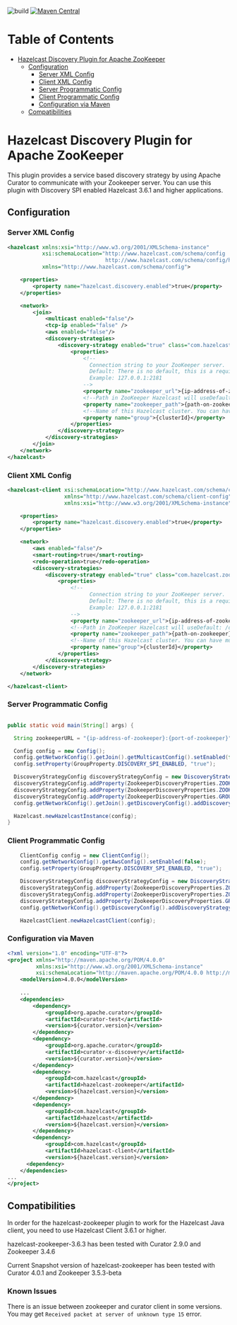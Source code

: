 ![build](https://github.com/hazelcast/hazelcast-zookeeper/workflows/build/badge.svg)
[![Maven Central](https://maven-badges.herokuapp.com/maven-central/com.hazelcast/hazelcast-zookeeper/badge.svg)](https://maven-badges.herokuapp.com/maven-central/com.hazelcast/hazelcast-zookeeper) 

# Table of Contents

* [Hazelcast Discovery Plugin for Apache ZooKeeper](#hazelcast-discovery-plugin-for-apache-zooKeeper)
  * [Configuration](#configuration)
    * [Server XML Config](#server-xml-config)
    * [Client XML Config](#client-xml-config)
    * [Server Programmatic Config](#server-programmatic-config)
    * [Client Programmatic Config](#client-programmatic-config)
    * [Configuration via Maven](#configuration-via-maven)
  * [Compatibilities](#compatibilities)


# Hazelcast Discovery Plugin for Apache ZooKeeper

This plugin provides a service based discovery strategy by using Apache Curator to communicate with your Zookeeper server. You can use this plugin with Discovery SPI enabled Hazelcast 3.6.1 and higher  applications.

## Configuration

### Server XML Config  

```xml
<hazelcast xmlns:xsi="http://www.w3.org/2001/XMLSchema-instance"
           xsi:schemaLocation="http://www.hazelcast.com/schema/config
                               http://www.hazelcast.com/schema/config/hazelcast-config-3.6.xsd"
           xmlns="http://www.hazelcast.com/schema/config">

    <properties>
        <property name="hazelcast.discovery.enabled">true</property>
    </properties>

    <network>
        <join>
            <multicast enabled="false"/>
            <tcp-ip enabled="false" />
            <aws enabled="false"/>
            <discovery-strategies>
                <discovery-strategy enabled="true" class="com.hazelcast.zookeeper.ZookeeperDiscoveryStrategy">
                    <properties>
                        <!--
                          Connection string to your ZooKeeper server.
                          Default: There is no default, this is a required property.
                          Example: 127.0.0.1:2181
                        -->
                        <property name="zookeeper_url">{ip-address-of-zookeeper}:{port-of-zookeeper}</property>
                        <!--Path in ZooKeeper Hazelcast will useDefault: /discovery/hazelcast -->
                        <property name="zookeeper_path">{path-on-zookeeper}</property>
                        <!--Name of this Hazelcast cluster. You can have multiple distinct clusters to use the same ZooKeeper installation.-->
                        <property name="group">{clusterId}</property>
                    </properties>
                </discovery-strategy>
            </discovery-strategies>
        </join>
    </network>
</hazelcast>
```

### Client XML Config

```xml
<hazelcast-client xsi:schemaLocation="http://www.hazelcast.com/schema/client-config hazelcast-client-config-3.6.xsd"
                  xmlns="http://www.hazelcast.com/schema/client-config"
                  xmlns:xsi="http://www.w3.org/2001/XMLSchema-instance">

    <properties>
        <property name="hazelcast.discovery.enabled">true</property>
    </properties>

    <network>
        <aws enabled="false"/>
        <smart-routing>true</smart-routing>
        <redo-operation>true</redo-operation>
        <discovery-strategies>
            <discovery-strategy enabled="true" class="com.hazelcast.zookeeper.ZookeeperDiscoveryStrategy">
                <properties>
                    <!--
                          Connection string to your ZooKeeper server.
                          Default: There is no default, this is a required property.
                          Example: 127.0.0.1:2181
                    -->
                    <property name="zookeeper_url">{ip-address-of-zookeeper}:{port-of-zookeeper}</property>
                    <!--Path in ZooKeeper Hazelcast will useDefault: /discovery/hazelcast -->
                    <property name="zookeeper_path">{path-on-zookeeper}</property>
                    <!--Name of this Hazelcast cluster. You can have multiple distinct clusters to use the same ZooKeeper installation.-->
                    <property name="group">{clusterId}</property>
                </properties>
            </discovery-strategy>
        </discovery-strategies>
    </network>

</hazelcast-client>
```
### Server Programmatic Config

```java

public static void main(String[] args) {

  String zookeeperURL = "{ip-address-of-zookeeper}:{port-of-zookeeper}";

  Config config = new Config();
  config.getNetworkConfig().getJoin().getMulticastConfig().setEnabled(false);
  config.setProperty(GroupProperty.DISCOVERY_SPI_ENABLED, "true");

  DiscoveryStrategyConfig discoveryStrategyConfig = new DiscoveryStrategyConfig(new ZookeeperDiscoveryStrategyFactory());
  discoveryStrategyConfig.addProperty(ZookeeperDiscoveryProperties.ZOOKEEPER_URL.key(), "{ip-address-of-zookeeper}:{port-of-zookeeper}");
  discoveryStrategyConfig.addProperty(ZookeeperDiscoveryProperties.ZOOKEEPER_PATH.key(), "{path-on-zookeeper}");
  discoveryStrategyConfig.addProperty(ZookeeperDiscoveryProperties.GROUP.key(), "{clusterId}");
  config.getNetworkConfig().getJoin().getDiscoveryConfig().addDiscoveryStrategyConfig(discoveryStrategyConfig);

  Hazelcast.newHazelcastInstance(config);
}
```

### Client Programmatic Config

```java
    ClientConfig config = new ClientConfig();
    config.getNetworkConfig().getAwsConfig().setEnabled(false);
    config.setProperty(GroupProperty.DISCOVERY_SPI_ENABLED, "true");

    DiscoveryStrategyConfig discoveryStrategyConfig = new DiscoveryStrategyConfig(new ZookeeperDiscoveryStrategyFactory());
    discoveryStrategyConfig.addProperty(ZookeeperDiscoveryProperties.ZOOKEEPER_URL.key(), "{ip-address-of-zookeeper}:{port-of-zookeeper}");
    discoveryStrategyConfig.addProperty(ZookeeperDiscoveryProperties.ZOOKEEPER_PATH.key(), "{path-on-zookeeper}");
    discoveryStrategyConfig.addProperty(ZookeeperDiscoveryProperties.GROUP.key(), "{clusterId}");
    config.getNetworkConfig().getDiscoveryConfig().addDiscoveryStrategyConfig(discoveryStrategyConfig);

    HazelcastClient.newHazelcastClient(config);

```
### Configuration via Maven

```xml
<?xml version="1.0" encoding="UTF-8"?>
<project xmlns="http://maven.apache.org/POM/4.0.0"
         xmlns:xsi="http://www.w3.org/2001/XMLSchema-instance"
         xsi:schemaLocation="http://maven.apache.org/POM/4.0.0 http://maven.apache.org/xsd/maven-4.0.0.xsd">
    <modelVersion>4.0.0</modelVersion>
      
    ...  
    <dependencies>
        <dependency>
            <groupId>org.apache.curator</groupId>
            <artifactId>curator-test</artifactId>
            <version>${curator.version}</version>
        </dependency>
        <dependency>
            <groupId>org.apache.curator</groupId>
            <artifactId>curator-x-discovery</artifactId>
            <version>${curator.version}</version>
        </dependency>
        <dependency>
            <groupId>com.hazelcast</groupId>
            <artifactId>hazelcast-zookeeper</artifactId>
            <version>${hazelcast.version}</version>
        </dependency>
        <dependency>
            <groupId>com.hazelcast</groupId>
            <artifactId>hazelcast</artifactId>
            <version>${hazelcast.version}</version>
        </dependency>
        <dependency>
            <groupId>com.hazelcast</groupId>
            <artifactId>hazelcast-client</artifactId>
            <version>${hazelcast.version}</version>
      <dependency>
    </dependencies>
...
</project>
```

## Compatibilities

In order for the hazelcast-zookeeper plugin to work for the Hazelcast Java client, you need to use Hazelcast Client 3.6.1 or higher.

hazelcast-zookeeper-3.6.3 has been tested with Curator 2.9.0 and Zookeeper 3.4.6

Current Snapshot version of hazelcast-zookeeper has been tested with Curator 4.0.1 and Zookeeper 3.5.3-beta

### Known Issues
There is an issue between zookeeper and curator client in some versions. You may get `Received packet at server of unknown type 15` error.
